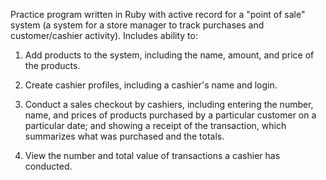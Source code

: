 Practice program written in Ruby with active record for a "point of sale" system (a system for a store manager to track purchases and customer/cashier activity). Includes ability to:

1) Add products to the system, including the name, amount, and price of the products.

2) Create cashier profiles, including a cashier's name and login.

3) Conduct a sales checkout by cashiers, including entering the number, name, and prices of products purchased by a particular customer on a particular date; and showing a receipt of the transaction, which summarizes what was purchased and the totals.

4) View the number and total value of transactions a cashier has conducted.